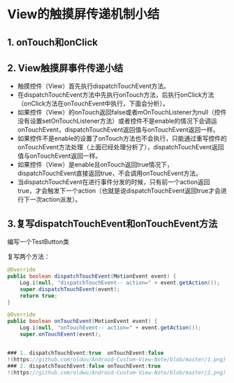 # View的触摸屏传递机制小结


## 1. onTouch和onClick


## 2. View触摸屏事件传递小结
* 触摸控件（View）首先执行dispatchTouchEvent方法。
* 在dispatchTouchEvent方法中先执行onTouch方法，后执行onClick方法（onClick方法在onTouchEvent中执行，下面会分析）。
* 如果控件（View）的onTouch返回false或者mOnTouchListener为null（控件没有设置setOnTouchListener方法）或者控件不是enable的情况下会调运onTouchEvent，dispatchTouchEvent返回值与onTouchEvent返回一样。
* 如果控件不是enable的设置了onTouch方法也不会执行，只能通过重写控件的onTouchEvent方法处理（上面已经处理分析了），dispatchTouchEvent返回值与onTouchEvent返回一样。
* 如果控件（View）是enable且onTouch返回true情况下，dispatchTouchEvent直接返回true，不会调用onTouchEvent方法。
* 当dispatchTouchEvent在进行事件分发的时候，只有前一个action返回true，才会触发下一个action（也就是说dispatchTouchEvent返回true才会进行下一次action派发）。

## 3.复写dispatchTouchEvent和onTouchEvent方法

编写一个TestButton类

复写两个方法：

```java
@Override
public boolean dispatchTouchEvent(MotionEvent event) {
    Log.i(null, "dispatchTouchEvent-- action=" + event.getAction());
    super.dispatchTouchEvent(event);
    return true;
}

@Override
public boolean onTouchEvent(MotionEvent event) {
    Log.i(null, "onTouchEvent-- action=" + event.getAction());
    super.onTouchEvent(event);


### 1. dispatchTouchEvent:true  onTouchEvent:false
!(https://github.com/oldwu/Android-Custom-View-Note/blob/master/1.png)
### 2. dispatchTouchEvent:false onTouchEvent:true
!(https://github.com/oldwu/Android-Custom-View-Note/blob/master/2.png)

